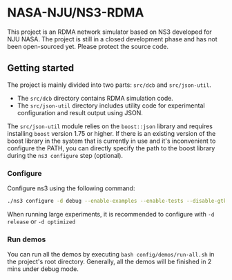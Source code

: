 # NASA-NJU/NS3-RDMA

This project is an RDMA network simulator based on NS3 developed for NJU NASA. The project is still in a closed development phase and has not been open-sourced yet. Please protect the source code.

## Getting started

The project is mainly divided into two parts: `src/dcb` and `src/json-util`.

- The `src/dcb` directory contains RDMA simulation code.
- The `src/json-util` directory includes utility code for experimental configuration and result output using JSON.

The `src/json-util` module relies on the `boost::json` library and requires installing `boost` version 1.75 or higher. If there is an existing version of the boost library in the system that is currently in use and it's inconvenient to configure the PATH, you can directly specify the path to the boost library during the `ns3 configure` step (optional).

### Configure

Configure ns3 using the following command:

```bash
./ns3 configure -d debug --enable-examples --enable-tests --disable-gtk --cmake-prefix-path '/path/to/your/boost/' --enable-mtp
```

When running large experiments, it is recommended to configure with `-d release` or `-d optimized`

### Run demos

You can run all the demos by executing `bash config/demos/run-all.sh` in the project's root directory. Generally, all the demos will be finished in 2 mins under debug mode.